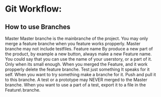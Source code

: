 # Git Workflow:
## How to use Branches
Master Master branche is the mainbranche of the project. You may only merge a feature branche when you feature works propperly. Master branche may not include testfiles.
Feature name By produce a new part of the product, by example a new button, always make a new Feature name. You could say that you can use the name of your userstory, or a part of it. Only when its small enough. When you merged the Feature, and it work propperly delete the feature branche.
Test just something It speaks for it self. When you want to try something make a branche for it. Push and pull it to this branche. A test or a prototype may NEVER merged to the Master branche. When you want to use a part of a test, export it to a file in the Feature\ branche.
